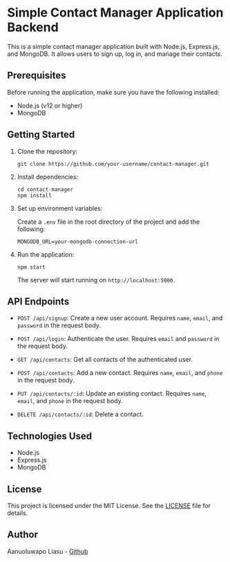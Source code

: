 # Simple Contact Manager Application Backend

This is a simple contact manager application built with Node.js, Express.js, and MongoDB. It allows users to sign up, log in, and manage their contacts.

## Prerequisites

Before running the application, make sure you have the following installed:

- Node.js (v12 or higher)
- MongoDB

## Getting Started

1. Clone the repository:

   ```
   git clone https://github.com/your-username/contact-manager.git
   ```

2. Install dependencies:

   ```
   cd contact-manager
   npm install
   ```

3. Set up environment variables:

   Create a `.env` file in the root directory of the project and add the following:

   ```
   MONGODB_URL=your-mongodb-connection-url
   ```

4. Run the application:

   ```
   npm start
   ```

   The server will start running on `http://localhost:5000`.

## API Endpoints

- `POST /api/signup`: Create a new user account. Requires `name`, `email`, and `password` in the request body.

- `POST /api/login`: Authenticate the user. Requires `email` and `password` in the request body.

- `GET /api/contacts`: Get all contacts of the authenticated user.

- `POST /api/contacts`: Add a new contact. Requires `name`, `email`, and `phone` in the request body.

- `PUT /api/contacts/:id`: Update an existing contact. Requires `name`, `email`, and `phone` in the request body.

- `DELETE /api/contacts/:id`: Delete a contact.

## Technologies Used

- Node.js
- Express.js
- MongoDB

## License

This project is licensed under the MIT License. See the [LICENSE](LICENSE) file for details.

## Author

Aanuoluwapo Liasu - [Github](https://github.com/holabayor)
